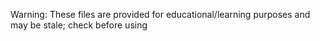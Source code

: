 Warning: These files are provided for educational/learning purposes and may be stale; check before using